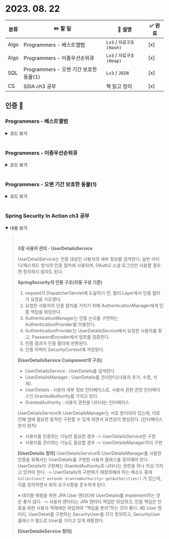 # 2023. 08. 22 

|분류|✏️ 할 일|💭 설명|✅ 완료 |
|-|-|-|-|
| Algo | Programmers - 베스트앨범 | `Lv3` / `자료구조(Hash)` |[x]|
| Algo | Programmers - 이중우선순위큐 | `Lv3` / `자료구조(Heap)` |[x]|
| SQL | Programmers - 오랜 기간 보호한 동물(1) | `Lv3` / `JOIN` | [x] |
| CS | SSIA ch3 공부 | 책 읽고 정리 | [x] |

## 인증 📸

### Programmers - 베스트앨범
<details close>
  <summary> 코드 보기 </summary>
  <img src="https://i.imgur.com/jHzezPP.png">
  <p>
    HashMap과 PQ를 사용하여 구현
  </p>
</details>
<br/>

### Programmers - 이중우선순위큐
<details close>
  <summary> 코드 보기 </summary>
  <img src="https://i.imgur.com/UfQ62ll.png">
  <p>
    TreeMap을 사용해 구현
  </p>
</details>
<br/>

### Programmers - 오랜 기간 보호한 동물(1)
<details close>
  <summary> 코드 보기 </summary>
  <img src="https://i.imgur.com/VpvXrqK.png">
  <p>
    HashMap과 PQ를 사용하여 구현
  </p>
</details>
<br/>

### Spring Security In Action ch3 공부
<details open>
  <summary> 내용 보기 </summary>
  <blockquote>
  <p>
<br/>

**3장 사용자 관리 - UserDetailsService**

UserDetailService는 인증 대상인 사용자의 세부 정보를 검색한다. 일반 아이디/패스워드 방식의 인증 절차에 사용되며, OAuth2 소셜 로그인만 사용할 경우엔 정의하지 않아도 된다.

**SpringSecurity의 인증 구조(자동 구성 기준)**
1. request가 DispatcherServlet에 도달하기 전, 필터 Layer에서 인증 필터가 요청을 가로챈다.
2. 요청한 사용자의 인증 절차를 거치기 위해 AuthenticationManager에게 인증 책임을 위임한다.
3. AuthenticationManager는 인증 논리를 구현하는 AuthenticationProvider를 이용한다.
4. AuthenticationProvider는 UserDetailsService에서 요청한 사용자를 찾고, PasswordEncoder에서 암호를 검증한다.
5. 인증 결과가 인증 필터에 반환된다.
6. 인증 이력이 SecurityContext에 저장된다.

**[UserDetailsService Component의 구조]**
- UserDetailsService : UserDetails를 검색한다.
- UserDetailsManager : UserDetails를 관리한다(사용자 추가, 수정, 삭제).
- UserDetails : 사용자 세부 정보 인터페이스로, 사용자 권한 관련 인터페이스인 GrantedAuthority를 가지고 있다.
- GrantedAuthority : 사용자 권한을 나타내는 인터페이스

UserDetailsService와 UserDetailsManager는 서로 분리되어 있는데, 이로 인해 앱에 필요한 동작만 구현할 수 있게 되면서 유연성이 향상된다. (인터페이스 분리 원칙)
- 사용자를 인증하는 기능만 필요한 경우 -> UserDetailsService만 구현
- 사용자를 관리하는 기능도 필요할 경우 -> UserDetailsManager까지 구현

**[UserDetails 정의]**
UserDetailsService와 UserDetailsManager를 사용한 인증을 위해서는 UserDetails를 구현한 사용자 클래스를 정의해야 한다.
UserDetails의 구현체는 GrantedAuthority로 나타나는 권한을 하나 이상 가지고 있어야 한다.
 -> UserDetails의 구현체가 재정의해야 하는 메소드 중에 `Collection<? extends GrantedAuthority> getAuthorities()` 가 있는데, 이를 정의하면서 위의 요구사항을 준수하게 된다.

※ 테이블 매핑을 위한 JPA User 엔티티에 UserDetails를 implement하는 것은 좋지 않다. 
-> 사용자 엔티티는 JPA 엔티티 책임만 위임하고, 인증 책임은 인증을 위한 사용자 객체에만 위임하여 "책임을 분리"하는 것이 좋다. 
예) User 엔티티, UserDetail를 구현하는 SecurityUser를 각각 정의하고, SecurityUser 클래스가 필드로 User를 가지고 있게 래핑한다.

**[UserDetailsService 정의]**</p>
  </blockquote>
</details>